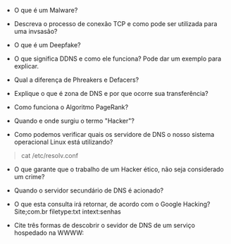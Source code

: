 - O que é um Malware?

- Descreva o processo de conexão TCP e como pode ser utilizada para uma invsasão?

- O que é um Deepfake?

- O que significa DDNS e como ele funciona? Pode dar um exemplo para explicar.

- Qual a diferença de Phreakers e Defacers?

- Explique o que é zona de DNS e por que ocorre sua transferência?

- Como funciona o Algoritmo PageRank?

- Quando e onde surgiu o termo "Hacker"?

- Como podemos verificar quais os servidore de DNS o nosso sistema operacional Linux está utilizando?
> cat /etc/resolv.conf

- O que garante que o trabalho de um Hacker ético, não seja considerado um crime?

- Quando o servidor secundário de DNS é acionado?

- O que esta consulta irá retornar, de acordo com o Google Hacking? Site;com.br filetype:txt intext:senhas

- Cite três formas de descobrir o sevidor de DNS de um serviço hospedado na WWWW:
